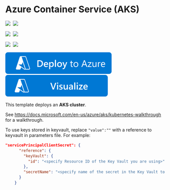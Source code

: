 # Azure Container Service (AKS)

<IMG SRC="https://azurequickstartsservice.blob.core.windows.net/badges/101-aks/PublicLastTestDate.svg" />&nbsp;
<IMG SRC="https://azurequickstartsservice.blob.core.windows.net/badges/101-aks/PublicDeployment.svg" />&nbsp;

<IMG SRC="https://azurequickstartsservice.blob.core.windows.net/badges/101-aks/FairfaxLastTestDate.svg" />&nbsp;
<IMG SRC="https://azurequickstartsservice.blob.core.windows.net/badges/101-aks/FairfaxDeployment.svg" />&nbsp;

<IMG SRC="https://azurequickstartsservice.blob.core.windows.net/badges/101-aks/BestPracticeResult.svg" />&nbsp;
<IMG SRC="https://azurequickstartsservice.blob.core.windows.net/badges/101-aks/CredScanResult.svg" />&nbsp;

<a href="https://portal.azure.com/#create/Microsoft.Template/uri/https%3A%2F%2Fraw.githubusercontent.com%2FAzure%2Fazure-quickstart-templates%2Fmaster%2F101-aks%2Fazuredeploy.json" target="_blank">
<img src="https://raw.githubusercontent.com/Azure/azure-quickstart-templates/master/1-CONTRIBUTION-GUIDE/images/deploytoazure.svg"/>
</a>
<a href="http://armviz.io/#/?load=https%3A%2F%2Fraw.githubusercontent.com%2FAzure%2Fazure-quickstart-templates%2Fmaster%2F101-aks%2Fazuredeploy.json" target="_blank">
<img src="https://raw.githubusercontent.com/Azure/azure-quickstart-templates/master/1-CONTRIBUTION-GUIDE/images/visualizebutton.svg"/>
</a>

This template deploys an **AKS cluster**.

See https://docs.microsoft.com/en-us/azure/aks/kubernetes-walkthrough for a walkthrough.

To use keys stored in keyvault, replace ```"value":""``` with a reference to keyvault in parameters file. For example:

```json
"servicePrincipalClientSecret": {
      "reference": {
        "keyVault": {
          "id": "<specify Resource ID of the Key Vault you are using>"
        },
        "secretName": "<specify name of the secret in the Key Vault to get the service principal password from>"
      }
    }
```

